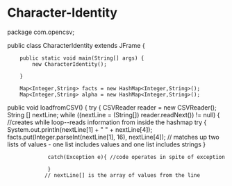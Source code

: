# Character-Identity

package com.opencsv;

public class CharacterIdentity extends JFrame
	{ 
		
		public static void main(String[] args) {
			new CharacterIdentity();
			
		}
			
		Map<Integer,String> facts = new HashMap<Integer,String>(); 
		Map<Integer,String> alpha = new HashMap<Integer,String>();
		
public void loadfromCSV() 
		{
		try {
		CSVReader reader = new CSVReader();
		String [] nextLine;
		     while ((nextLine = (String[]) reader.readNext()) != null) { //creates while loop--reads information from inside the hashmap
		try {
	        System.out.println(nextLine[1] + " " + nextLine[4]);
	        facts.put(Integer.parseInt(nextLine[1], 16), nextLine[4]); // matches up two lists of values - one list includes values and one list includes strings
		    	 }
		    	 
		    	 catch(Exception e){ //code operates in spite of exception
		    		 
		    	 }
		        // nextLine[] is the array of values from the line
		     
